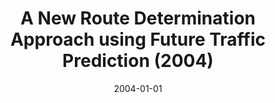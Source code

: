 ---
title: "A New Route Determination Approach using Future Traffic Prediction (2004)"
collection: publications
permalink: /publication/Traffic Prediction_journal_2004
date: 2004-01-01
venue: 'Journal of WSEAS Transactions on Systems'
paperurl: '/files/research/Traffic Prediction_journal_2004.pdf'
citation: '<b>Yong-Bin Kang</b>, Sung-Soo Kim, A New Route Determination Approach using Future Traffic Prediction, Journal of WSEAS Transactions on Systems, Vol. 4(6), pp. 804 - 811, 2005'
---